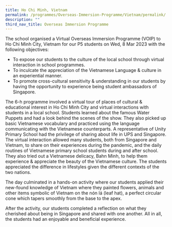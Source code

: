 ```yaml
---
title: Ho Chi Minh, Vietnam
permalink: /programmes/Overseas-Immersion-Programme/Vietnam/permalink/
description: ""
third_nav_title: Overseas Immersion Programme
---
```

The school organised a Virtual Overseas Immersion Programme (VOIP) to Ho Chi Minh City, Vietnam for our P5 students on Wed, 8 Mar 2023 with the following objectives:
* To expose our students to the culture of the local school through virtual interaction in school programmes.
* To inculcate the appreciation of the Vietnamese Language & culture in an experiential manner.
* To promote cross-cultural sensitivity & understanding in our students by having the opportunity to experience being student ambassadors of Singapore. 

The 6-h programme involved a virtual tour of places of cultural & educational interest in Ho Chi Minh City and virtual interactions with students in a local school. Students learned about the famous Water Puppets and had a look behind the scenes of the show. They also picked up basic Vietnamese vocabulary and practiced using the language communicating with the Vietnamese counterparts. A representative of Unity Primary School had the privilege of sharing about life in UPS and Singapore. The virtual interaction allowed many students, both from Singapore and Vietnam, to share on their experiences during the pandemic, and the daily routines of Vietnamese primary school students during and after school. They also tried out a Vietnamese delicacy, Bahn Minh, to help them experience & appreciate the beauty of the Vietnamese culture. The students appreciated the difference in lifestyles given the different contexts of the two nations.

The day culminated in a hands-on activity where our students applied their new-found knowledge of Vietnam where they painted flowers, animals and other items symbolic of Vietnam on the nón lá (leaf hat), a perfect circular cone which tapers smoothly from the base to the apex. 

After the activity, our students completed a reflection on what they cherished about being in Singapore and shared with one another. All in all, the students had an enjoyable and beneficial experience.  
